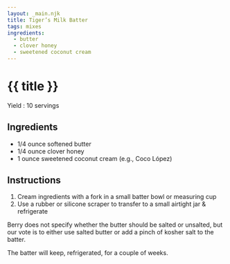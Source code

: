```yaml
---
layout: _main.njk
title: Tiger’s Milk Batter
tags: mixes
ingredients:
  - butter
  - clover honey
  - sweetened coconut cream
---
```


<!-- markdownlint-disable MD025 -->
# {{ title }}
<!-- markdownlint-disable MD025 -->

Yield
  : 10 servings

## Ingredients

* 1/4 ounce softened butter
* 1/4 ounce clover honey
* 1 ounce sweetened coconut cream (e.g., Coco López)

## Instructions

1. Cream ingredients with a fork in a small batter bowl or measuring cup
2. Use a rubber or silicone scraper to transfer to a small airtight jar & refrigerate

<tiki-callout type="note" title="notes">

  Berry does not specify whether the butter should be salted or unsalted, but our vote is to either use salted butter or add a pinch of kosher salt to the batter.

  The batter will keep, refrigerated, for a couple of weeks.
</tiki-callout>
